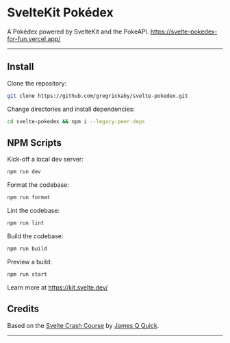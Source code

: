 # SvelteKit Pokédex

A Pokédex powered by SvelteKit and the PokeAPI. <https://svelte-pokedex-for-fun.vercel.app/>

---

## Install

Clone the repository:

```bash
git clone https://github.com/gregrickaby/svelte-pokedex.git
```

Change directories and install dependencies:

```bash
cd svelte-pokedex && npm i --legacy-peer-deps
```

## NPM Scripts

Kick-off a local dev server:

```bash
npm run dev
```

Format the codebase:

```bash
npm run format
```

Lint the codebase:

```bash
npm run lint
```

Build the codebase:

```bash
npm run build
```

Preview a build:

```bash
npm run start
```

Learn more at <https://kit.svelte.dev/>

## Credits

Based on the [Svelte Crash Course](https://www.youtube.com/watch?v=UU7MgYIbtAk) by [James Q Quick](https://www.youtube.com/channel/UC-T8W79DN6PBnzomelvqJYw).

---
